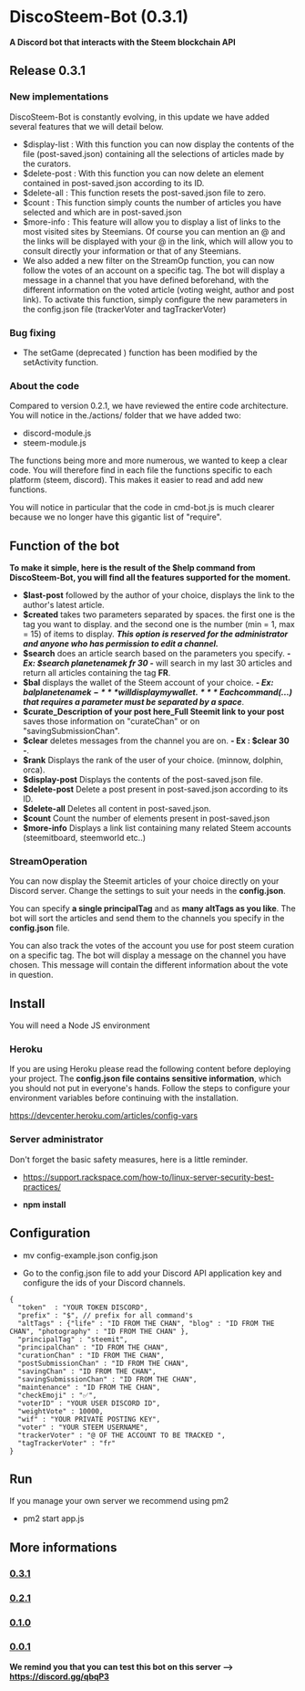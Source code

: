 # DiscoSteem-Bot (0.3.1)

**A Discord bot that interacts with the Steem blockchain API**

## Release 0.3.1

### New implementations

DiscoSteem-Bot is constantly evolving, in this update we have added several features that we will detail below.

- $display-list : With this function you can now display the contents of the file (post-saved.json) containing all the selections of articles made by the curators.
- $delete-post : With this function you can now delete an element contained in post-saved.json according to its ID. 
- $delete-all : This function resets the post-saved.json file to zero.
- $count : This function simply counts the number of articles you have selected and which are in post-saved.json
- $more-info : This feature will allow you to display a list of links to the most visited sites by Steemians. Of course you can mention an @ and the links will be displayed with your @ in the link, which will allow you to consult directly your information or that of any Steemians.
- We also added a new filter on the StreamOp function, you can now follow the votes of an account on a specific tag. The bot will display a message in a channel that you have defined beforehand, with the different information on the voted article (voting weight, author and post link). To activate this function, simply configure the new parameters in the config.json file (trackerVoter and tagTrackerVoter)

### Bug fixing

- The setGame (deprecated ) function has been modified by the setActivity function.

### About the code

Compared to version 0.2.1, we have reviewed the entire code architecture. You will notice in the./actions/ folder that we have added two: 

- discord-module.js
- steem-module.js

The functions being more and more numerous, we wanted to keep a clear code. You will therefore find in each file the functions specific to each platform (steem, discord). This makes it easier to read and add new functions. 

You will notice in particular that the code in cmd-bot.js is much clearer because we no longer have this gigantic list of "require".

## Function of the bot

**To make it simple, here is the result of the **$help** command from DiscoSteem-Bot, you will find all the features supported for the moment.**

- **$last-post** followed by the author of your choice, displays the link to the author's latest article.
- **$created** takes two parameters separated by spaces. the first one is the tag you want to display.
and the second one is the number (min = 1, max = 15) of items to display. 
***This option is reserved for the administrator and anyone who has permission to edit a channel.***
- **$search** does an article search based on the parameters you specify. ***- Ex: $search planetenamek fr 30 -*** will search in my last 30 articles and return all articles containing the tag **FR**.
- **$bal** displays the wallet of the Steem account of your choice. ***- Ex: $bal planetenamek -*** will display my wallet.
***Each command ($...) that requires a parameter must be separated by a space***.
- **$curate_Description of your post here_Full Steemit link to your post** saves those information on "curateChan" or on "savingSubmissionChan".
- **$clear** deletes messages from the channel you are on. **- Ex : $clear 30 -**.
- **$rank** Displays the rank of the user of your choice. (minnow, dolphin, orca).
- **$display-post** Displays the contents of the post-saved.json file.
- **$delete-post** Delete a post present in post-saved.json according to its ID.
- **$delete-all** Deletes all content in post-saved.json.
- **$count** Count the number of elements present in post-saved.json
- **$more-info** Displays a link list containing many related Steem accounts (steemitboard, steemworld etc..) 

### StreamOperation

You can now display the Steemit articles of your choice directly on your Discord server. Change the settings to suit your needs in the **config.json**.

You can specify **a single principalTag** and as **many altTags as you like**. The bot will sort the articles and send them to the channels you specify in the **config.json** file.

You can also track the votes of the account you use for post steem curation on a specific tag. The bot will display a message on the channel you have chosen. This message will contain the different information about the vote in question.

## Install 

You will need a Node JS environment 

### Heroku

If you are using Heroku please read the following content before deploying your project. The **config.json file contains sensitive information**, which you should not put in everyone's hands. Follow the steps to configure your environment variables before continuing with the installation.

https://devcenter.heroku.com/articles/config-vars

### Server administrator

Don't forget the basic safety measures, here is a little reminder.

- https://support.rackspace.com/how-to/linux-server-security-best-practices/

- **npm install**

## Configuration

- mv config-example.json config.json

- Go to the config.json file to add your Discord API application key and configure the ids of your Discord channels.

```
{ 
  "token"  : "YOUR TOKEN DISCORD", 
  "prefix" : "$", // prefix for all command's
  "altTags" : {"life" : "ID FROM THE CHAN", "blog" : "ID FROM THE CHAN", "photography" : "ID FROM THE CHAN" },
  "principalTag" : "steemit",
  "principalChan" : "ID FROM THE CHAN",
  "curationChan" : "ID FROM THE CHAN",
  "postSubmissionChan" : "ID FROM THE CHAN",
  "savingChan" : "ID FROM THE CHAN",
  "savingSubmissionChan" : "ID FROM THE CHAN",
  "maintenance" : "ID FROM THE CHAN",
  "checkEmoji" : "✅",
  "voterID" : "YOUR USER DISCORD ID",
  "weightVote" : 10000,
  "wif" : "YOUR PRIVATE POSTING KEY",
  "voter" : "YOUR STEEM USERNAME",
  "trackerVoter" : "@ OF THE ACCOUNT TO BE TRACKED ",
  "tagTrackerVoter" : "fr"
}
```

## Run 

If you manage your own server we recommend using pm2

- pm2 start app.js

## More informations

### [0.3.1](https://steemit.com/utopian-io/@planetenamek/discosteem-bot-update-0-2-1-management-of-optimized-curation-data)
### [0.2.1](https://steemit.com/utopian-io/@planetenamek/discosteem-bot-update-0-2-1-back-up-your-curation-data-upvote-with-reaction-and-more)
### [0.1.0](https://steemit.com/utopian-io/@planetenamek/discosteem-bot-update-new-features-to-animate-your-discord-server)
### [0.0.1](https://steemit.com/utopian-io/@planetenamek/construction-from-new-steem-discord-bot-discosteem-bot)

**We remind you that you can test this bot on this server --> https://discord.gg/qbqP3**
